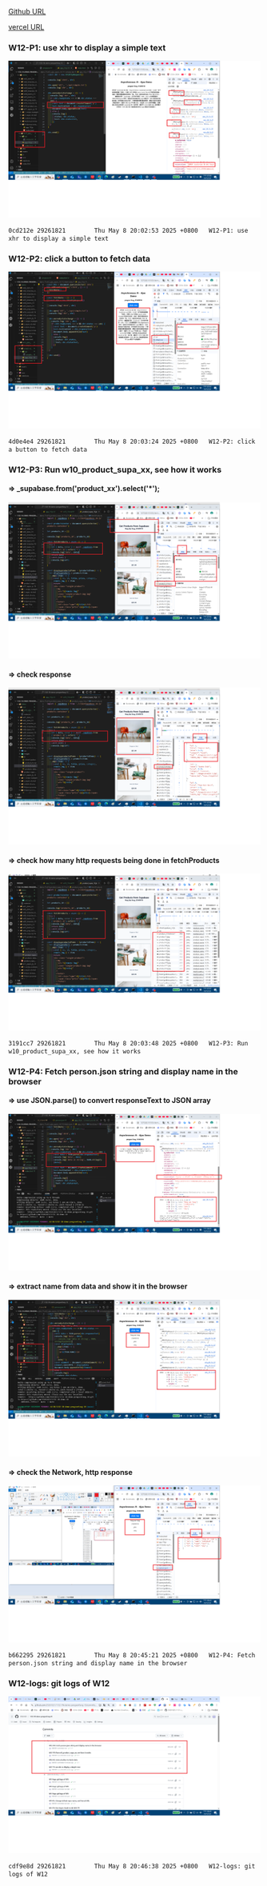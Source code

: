 [Github URL](https://github.com/29261821/1132-1N-demo-pengsenFang-10)

[vercel URL](https://1132-1n-demo-pengsenfang-10.vercel.app/)

### W12-P1: use xhr to display a simple text

![](w12-p1.png)

```
0cd212e 29261821        Thu May 8 20:02:53 2025 +0800   W12-P1: use xhr to display a simple text
```

### W12-P2: click a button to fetch data

![](w12-p2.png)

```
4d0e4e4 29261821        Thu May 8 20:03:24 2025 +0800   W12-P2: click a button to fetch data
```

### W12-P3: Run w10_product_supa_xx, see how it works

#### => \_supabase.from('product_xx').select('\*');

![](w12-p3-1.png)

#### => check response

![](w12-p3-2.png)

#### => check how many http requests being done in fetchProducts

![](w12-p3-3.png)

```
3191cc7 29261821        Thu May 8 20:03:48 2025 +0800   W12-P3: Run w10_product_supa_xx, see how it works
```

### W12-P4: Fetch person.json string and display name in the browser

#### => use JSON.parse() to convert responseText to JSON array

![](w12-p4-1.png)

#### => extract name from data and show it in the browser

![](w12-p4-2.png)

#### => check the Network, http response

![](w12-p4-3.png)

```
b662295 29261821        Thu May 8 20:45:21 2025 +0800   W12-P4: Fetch person.json string and display name in the browser
```

### W12-logs: git logs of W12

![](w12-logs.png)

```
cdf9e8d 29261821        Thu May 8 20:46:38 2025 +0800   W12-logs: git logs of W12
```

